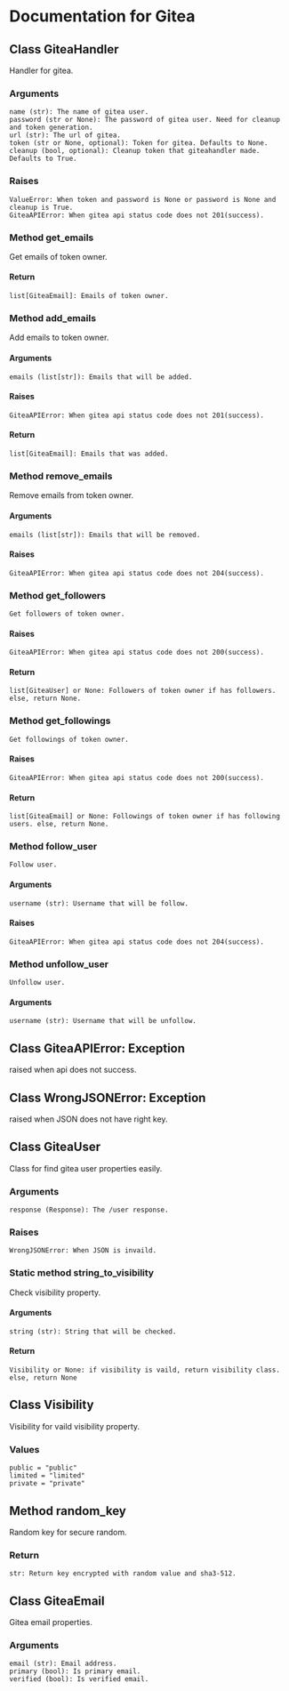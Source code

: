# Documentation for Gitea

## Class GiteaHandler

Handler for gitea.

### Arguments

    name (str): The name of gitea user.  
    password (str or None): The password of gitea user. Need for cleanup and token generation.  
    url (str): The url of gitea.  
    token (str or None, optional): Token for gitea. Defaults to None.  
    cleanup (bool, optional): Cleanup token that giteahandler made. Defaults to True.  

### Raises

    ValueError: When token and password is None or password is None and cleanup is True.
    GiteaAPIError: When gitea api status code does not 201(success).

### Method get_emails

Get emails of token owner.

#### Return

    list[GiteaEmail]: Emails of token owner.

### Method add_emails

Add emails to token owner.

#### Arguments

    emails (list[str]): Emails that will be added.

#### Raises

    GiteaAPIError: When gitea api status code does not 201(success).

#### Return

    list[GiteaEmail]: Emails that was added.

### Method remove_emails

Remove emails from token owner.

#### Arguments

    emails (list[str]): Emails that will be removed.

#### Raises

    GiteaAPIError: When gitea api status code does not 204(success).

### Method get_followers

    Get followers of token owner.

#### Raises

    GiteaAPIError: When gitea api status code does not 200(success).

#### Return

    list[GiteaUser] or None: Followers of token owner if has followers. else, return None.

### Method get_followings

    Get followings of token owner.

#### Raises

    GiteaAPIError: When gitea api status code does not 200(success).

#### Return

    list[GiteaEmail] or None: Followings of token owner if has following users. else, return None.

### Method follow_user

    Follow user.

#### Arguments

    username (str): Username that will be follow.

#### Raises

    GiteaAPIError: When gitea api status code does not 204(success).

### Method unfollow_user

    Unfollow user.

#### Arguments

    username (str): Username that will be unfollow.

## Class GiteaAPIError: Exception

raised when api does not success.

## Class WrongJSONError: Exception

raised when JSON does not have right key.

## Class GiteaUser

Class for find gitea user properties easily.

### Arguments

    response (Response): The /user response.

### Raises

    WrongJSONError: When JSON is invaild.

### Static method string_to_visibility

Check visibility property.

#### Arguments

    string (str): String that will be checked.

#### Return

    Visibility or None: if visibility is vaild, return visibility class. else, return None

## Class Visibility

Visibility for vaild visibility property.

### Values

    public = "public"
    limited = "limited"
    private = "private"

## Method random_key

Random key for secure random.

### Return

    str: Return key encrypted with random value and sha3-512.

## Class GiteaEmail

Gitea email properties.

### Arguments

    email (str): Email address.
    primary (bool): Is primary email.
    verified (bool): Is verified email.

